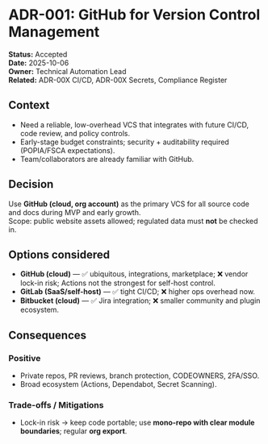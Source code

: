 # ADR-001: GitHub for Version Control Management
**Status:** Accepted  
**Date:** 2025-10-06  
**Owner:** Technical Automation Lead  
**Related:** ADR-00X CI/CD, ADR-00X Secrets, Compliance Register

## Context
- Need a reliable, low-overhead VCS that integrates with future CI/CD, code review, and policy controls.  
- Early-stage budget constraints; security + auditability required (POPIA/FSCA expectations).  
- Team/collaborators are already familiar with GitHub.

## Decision
Use **GitHub (cloud, org account)** as the primary VCS for all source code and docs during MVP and early growth.  
Scope: public website assets allowed; regulated data must **not** be checked in.

## Options considered
- **GitHub (cloud)** — ✅ ubiquitous, integrations, marketplace; ❌ vendor lock-in risk; Actions not the strongest for self-host control.  
- **GitLab (SaaS/self-host)** — ✅ tight CI/CD; ❌ higher ops overhead now.  
- **Bitbucket (cloud)** — ✅ Jira integration; ❌ smaller community and plugin ecosystem.

## Consequences
### Positive
- Private repos, PR reviews, branch protection, CODEOWNERS, 2FA/SSO.  
- Broad ecosystem (Actions, Dependabot, Secret Scanning).

### Trade-offs / Mitigations
- Lock-in risk → keep code portable; use **mono-repo with clear module boundaries**; regular **org export**.  
